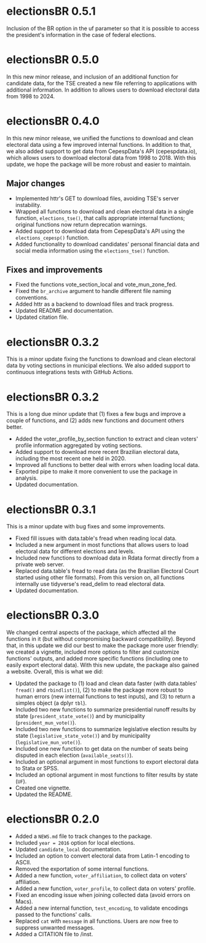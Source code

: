 # electionsBR 0.5.1

Inclusion of the BR option in the uf parameter so that it is possible to access the president's information in the case of federal elections.

# electionsBR 0.5.0

In this new minor release, and inclusion of an additional function for candidate data, for the TSE created a new file referring to applications with additional information. In addition to allows users to download electoral data from 1998 to 2024. 

# electionsBR 0.4.0

In this new minor release, we unified the functions to download and clean electoral data using a few improved internal functions. In addition to that, we also added support to get data from CepespData's API (cepespdata.io), which allows users to download electoral data from 1998 to 2018. With this update, we hope the package will be more robust and easier to maintain.

## Major changes

* Implemented httr's GET to download files, avoiding TSE's server instability.
* Wrapped all functions to download and clean electoral data in a single function, `elections_tse()`, that calls appropriate internal functions; original functions now return deprecation warnings.
* Added support to download data from CepespData's API using the `elections_cepesp()` function.
* Added functionality to download candidates' personal financial data and social media information using the `elections_tse()` function.

## Fixes and improvements

* Fixed the functions vote_section_local and vote_mun_zone_fed.
* Fixed the `br_archive` argument to handle different file naming conventions.
* Added httr as a backend to download files and track progress.
* Updated README and documentation.
* Updated citation file.

# electionsBR 0.3.2

This is a minor update fixing the functions to download and clean electoral data by voting sections in municipal elections. We also added support to continuous integrations tests with GitHub Actions. 


# electionsBR 0.3.2

This is a long due minor update that (1) fixes a few bugs and improve a couple of functions, and (2) adds new functions and document others better.

* Added the voter_profile_by_section function to extract and clean voters' profile information aggregated by voting sections.
* Added support to download more recent Brazilian electoral data, including the most recent one held in 2020.
* Improved all functions to better deal with errors when loading local data.
* Exported pipe to make it more convenient to use the package in analysis.
* Updated documentation.


# electionsBR 0.3.1

This is a minor update with bug fixes and some improvements.

* Fixed fill issues with data.table's fread when reading local data.
* Included a new argument in most functions that allows users to load 
electoral data for different elections and levels.
* Included new functions to download data in Rdata format directly from a private web server.
* Replaced data.table's fread to read data (as the Brazilian Electoral Court started using
other file formats). From this version on, all functions internally use tidyverse's read_delim to read electoral data.
* Updated documentation.

# electionsBR 0.3.0

We changed central aspects of the package, which affected all the functions in it (but without compromising backward compatibility). Beyond that, in this update we did our best to make the package more user friendly: we created a vignette, included more options to filter and customize functions' outputs, and added more specific functions (including one to easily export electoral data). With this new update, the package also gained a website. Overall, this is what we did:

* Updated the package to (1) load and clean data faster (with data.tables' `fread()` and `rbindlist()`), (2) to make the package more robust to human errors (new internal functions to test inputs), and (3) to return a simples object (a dplyr `tbl`).
* Included two new functions to summarize presidential runoff results by state (`president_state_vote()`) and by municipality (`president_mun_vote()`).
* Included two new functions to summarize legislative election results by state (`legislative_state_vote()`) and by municipality (`legislative_mun_vote()`).
* Included one new function to get data on the number of seats being disputed in each election (`available_seats()`).
* Included an optional argument in most functions to export electoral data to Stata or SPSS.
* Included an optional argument in most functions to filter results by state (`UF`).
* Created one vignette.
* Updated the README.

# electionsBR 0.2.0

* Added a `NEWS.md` file to track changes to the package.
* Included `year = 2016` option for local elections.
* Updated `candidate_local` documentation.
* Included an option to convert electoral data from Latin-1 encoding to ASCII.
* Removed the exportation of some internal functions.
* Added a new function, `voter_affiliation`, to collect data on voters' affiliation.
* Added a new function, `voter_profile`, to collect data on voters' profile.
* Fixed an encoding issue when joining collected data (avoid errors on Macs).
* Added a new internal function, `test_encoding`, to validate encodings passed to the functions' calls.
* Replaced `cat` with `message` in all functions. Users are now free to suppress unwanted messages.
* Added a CITATION file to /inst.
